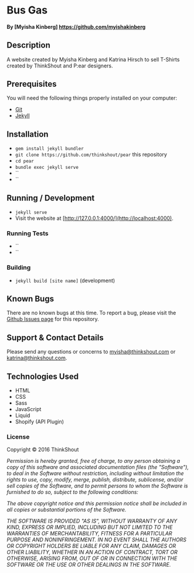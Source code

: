 # Bus Gas

#### By [Myisha Kinberg] https://github.com/myishakinberg

## Description

A website created by Myisha Kinberg and Katrina Hirsch to sell T-Shirts created by ThinkShout and P:ear designers. 

## Prerequisites

You will need the following things properly installed on your computer:

* [Git](http://git-scm.com/)
* [Jekyll](https://jekyllrb.com/)


## Installation

* `gem install jekyll bundler`
* `git clone https://github.com/thinkshout/pear` this repository
* `cd pear`
* `bundle exec jekyll serve `
* ``
* ``

## Running / Development

* `jekyll serve`
* Visit the website at [http://127.0.0.1:4000/](http://localhost:4000).

### Running Tests

* ``
* ``

### Building

* `jekyll build [site name]` (development)


## Known Bugs

There are no known bugs at this time. To report a bug, please visit the [Github Issues page](https://github.com/thinkshout/pear/issues) for this repository.

## Support & Contact Details

Please send any questions or concerns to myisha@thinkshout.com or katrina@thinkshout.com.

## Technologies Used

* HTML
* CSS 
* Sass
* JavaScript 
* Liquid
* Shopify (API Plugin)


### License

Copyright &copy; 2016 ThinkShout

_Permission is hereby granted, free of charge, to any person obtaining a copy of this software and associated documentation files (the "Software"), to deal in the Software without restriction, including without limitation the rights to use, copy, modify, merge, publish, distribute, sublicense, and/or sell copies of the Software, and to permit persons to whom the Software is furnished to do so, subject to the following conditions:_

_The above copyright notice and this permission notice shall be included in all copies or substantial portions of the Software._

_THE SOFTWARE IS PROVIDED "AS IS", WITHOUT WARRANTY OF ANY KIND, EXPRESS OR IMPLIED, INCLUDING BUT NOT LIMITED TO THE WARRANTIES OF MERCHANTABILITY, FITNESS FOR A PARTICULAR PURPOSE AND NONINFRINGEMENT. IN NO EVENT SHALL THE AUTHORS OR COPYRIGHT HOLDERS BE LIABLE FOR ANY CLAIM, DAMAGES OR OTHER LIABILITY, WHETHER IN AN ACTION OF CONTRACT, TORT OR OTHERWISE, ARISING FROM, OUT OF OR IN CONNECTION WITH THE SOFTWARE OR THE USE OR OTHER DEALINGS IN THE SOFTWARE._
